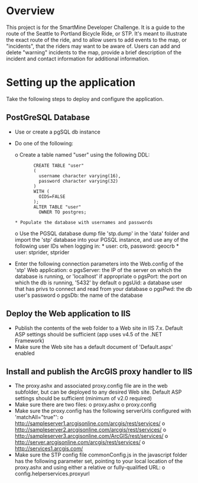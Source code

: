 Overview
========
This project is for the SmartMine Developer Challenge.  It is a guide to the route of the Seattle to Portland Bicycle Ride, or STP.  It's meant to illustrate the exact route of the ride, and to allow users to add events to the map, or "incidents", that the riders may want to be aware of.  Users can add and delete "warning" incidents to the map, provide a brief description of the incident and contact information for additional information.


Setting up the application
==========================
Take the following steps to deploy and configure the application.

PostGreSQL Database
-------------------
- Use or create a pgSQL db instance
- Do one of the following:

   o Create a table named "user" using the following DDL:

             CREATE TABLE "user"
             (
               username character varying(16),
               password character varying(32)
             )
             WITH (
               OIDS=FALSE
             );
             ALTER TABLE "user"
               OWNER TO postgres;

      * Populate the database with usernames and passwords

   o Use the PGSQL database dump file 'stp.dump' in the 'data' folder and import the 'stp' database into your PGSQL instance, and use any of the following user IDs when logging in:
      * user: crb, password: geocrb
      * user: stprider, stprider

- Enter the following connection parameters into the Web.config of the 'stp' Web application:
   o pgsServer: the IP of the server on which the database is running, or 'localhost' if appropriate
   o pgsPort: the port on which the db is running, '5432' by default
   o pgsUid: a database user that has privs to connect and read from your database
   o pgsPwd: the db user's password
   o pgsDb: the name of the database


Deploy the Web application to IIS
---------------------------------
- Publish the contents of the web folder to a Web site in IIS 7.x.  Default ASP settings should be sufficient (app uses v4.5 of the .NET Framework)
- Make sure the Web site has a default document of 'Default.aspx' enabled


Install and publish the ArcGIS proxy handler to IIS
---------------------------------------------------
- The proxy.ashx and associated proxy.config file are in the web subfolder, but can be deployed to any desired Web site.  Default ASP settings should be sufficient (minimum of v2.0 required)
- Make sure there are two files:
   o proxy.ashx
   o proxy.config
- Make sure the proxy.config has the following serverUrls configured with 'matchAll="true"':
   o http://sampleserver1.arcgisonline.com/arcgis/rest/services/
   o http://sampleserver2.arcgisonline.com/arcgis/rest/services/
   o http://sampleserver3.arcgisonline.com/ArcGIS/rest/services/
   o http://server.arcgisonline.com/arcgis/rest/services/
   o http://services1.arcgis.com/
- Make sure the STP config file commonConfig.js in the javascript folder has the following parameter set, pointing to your local location of the proxy.ashx and using either a relative or fully-qualified URL:
   o config.helperservices.proxyurl
